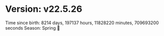 # Version: v22.5.26
Time since birth: 8214 days, 197137 hours, 11828220 minutes, 709693200 seconds
Season: Spring 🌸
